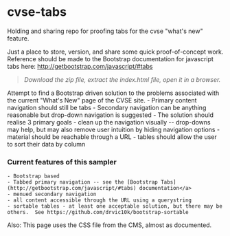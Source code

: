 
# cvse-tabs

Holding and sharing repo for proofing tabs for the cvse "what's new" feature.

Just a place to store, version, and share some quick proof-of-concept work.
Reference should be made to the Bootstrap documentation for javascript tabs here: http://getbootstrap.com/javascript/#tabs

> _Download the zip file, extract the index.html file, open it in a browser._

Attempt to find a Bootstrap driven solution to the problems associated with the current "What's New" page of the CVSE site.
	- Primary content navigation should still be tabs
	- Secondary navigation can be anything reasonable but drop-down navigation is suggested
	- The solution should realise 3 primary goals
		- clean up the navigation visually -- drop-downs may help, but may also remove user intuition by hiding navigation options
		- material should be reachable through a URL
		- tables should allow the user to sort their data by column
                                                                                                                                              
### Current features of this sampler
	- Bootstrap based
	- Tabbed primary navigation -- see the [Bootstrap Tabs](http://getbootstrap.com/javascript/#tabs) documentation</a>
	- menued secondary navigation
	- all content accessible through the URL using a querystring
	- sortable tables - at least one acceptable solution, but there may be others.  See https://github.com/drvic10k/bootstrap-sortable

Also:  This page uses the CSS file from the CMS, almost as documented.                                                                                                                                                  
